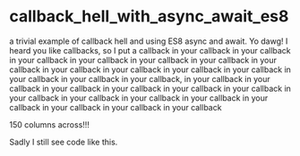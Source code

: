 # callback_hell_with_async_await_es8
a trivial example of callback hell and using ES8 async and await.
Yo dawg! I heard you like callbacks, so I put a callback in your callback in your callback in your callback in your callback in your callback in your callback in your callback in your callback in your callback in your callback in your callback in your callback in your callback in your callback, in your callback in your callback in your callback in your callback in your callback in your callback in your callback in your callback in your callback in your callback in your callback in your callback in your callback in your callback 

150 columns across!!!

Sadly I still see code like this. 
